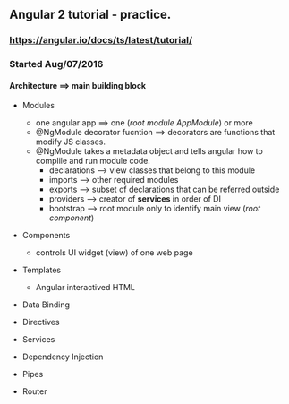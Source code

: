 ## Angular 2 tutorial - practice. 
### https://angular.io/docs/ts/latest/tutorial/
### Started Aug/07/2016
#### Architecture ==>  main building block
* Modules
	* one angular app ==> one (_root module_ _AppModule_) or more 
    * @NgModule decorator fucntion ==> decorators are functions that modify JS classes. 
    * @NgModule takes a metadata object and tells angular how to complile and run module code. 
	    * declarations --> view classes that belong to this module
	    * imports --> other required modules
	    * exports --> subset of declarations that can be referred outside 
	    * providers --> creator of __services__ in order of DI
	    * bootstrap --> root module only to identify main view (_root component_)

* Components
    * controls UI widget (view) of one web page 
* Templates
    * Angular interactived HTML 
* Data Binding
* Directives
* Services
* Dependency Injection
* Pipes
* Router



